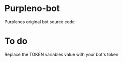 # Purpleno-bot
Purplenos original bot source code
# To do
Replace the TOKEN variables value with your bot's token
